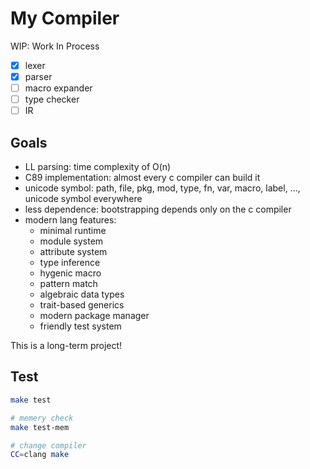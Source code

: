 # My Compiler

WIP: Work In Process

- [x] lexer
- [x] parser
- [ ] macro expander
- [ ] type checker
- [ ] IR

## Goals

- LL parsing: time complexity of O(n) 
- C89 implementation: almost every c compiler can build it
- unicode symbol: path, file, pkg, mod, type, fn, var, macro, label, ..., unicode symbol everywhere
- less dependence: bootstrapping depends only on the c compiler
- modern lang features:
    - minimal runtime
    - module system
    - attribute system
    - type inference
    - hygenic macro
    - pattern match
    - algebraic data types
    - trait-based generics
    - modern package manager
    - friendly test system

This is a long-term project!

## Test

```sh
make test

# memery check
make test-mem

# change compiler
CC=clang make
```
